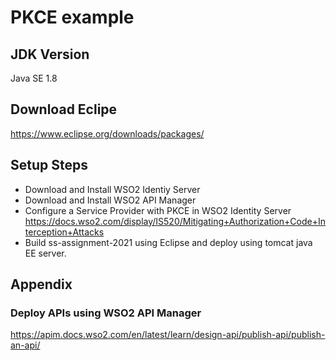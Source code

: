 # PKCE example

## JDK Version
Java SE 1.8

## Download Eclipe
https://www.eclipse.org/downloads/packages/

## Setup Steps
- Download and Install WSO2 Identiy Server
- Download and Install WSO2 API Manager
- Configure a Service Provider with PKCE in WSO2 Identity Server https://docs.wso2.com/display/IS520/Mitigating+Authorization+Code+Interception+Attacks
- Build ss-assignment-2021 using Eclipse and deploy using tomcat java EE server.

## Appendix
### Deploy APIs using WSO2 API Manager
https://apim.docs.wso2.com/en/latest/learn/design-api/publish-api/publish-an-api/

